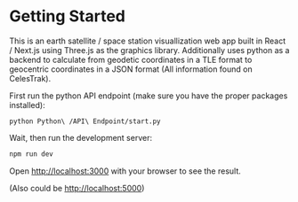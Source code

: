 # Getting Started

This is an earth satellite / space station visuallization web app built in React / Next.js using Three.js as the graphics library. Additionally uses
python as a backend to calculate from geodetic coordinates in a TLE format to geocentric coordinates in a JSON format (All information found on
CelesTrak).

First run the python API endpoint (make sure you have the proper packages installed):

```
python Python\ /API\ Endpoint/start.py
```

Wait, then run the development server:

```bash
npm run dev
```

Open [http://localhost:3000](http://localhost:3000) with your browser to see the result.

(Also could be [http://localhost:5000](http://localhost:5000))
